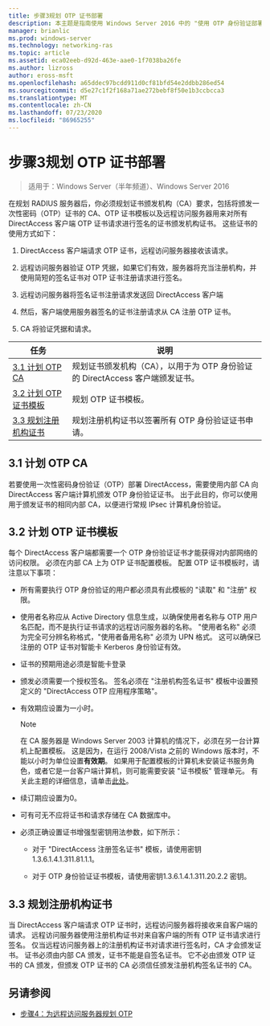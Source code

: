 ```yaml
---
title: 步骤3规划 OTP 证书部署
description: 本主题是指南使用 Windows Server 2016 中的 "使用 OTP 身份验证部署远程访问" 指南的一部分。
manager: brianlic
ms.prod: windows-server
ms.technology: networking-ras
ms.topic: article
ms.assetid: eca02eeb-d92d-463e-aae0-1f7038ba26fe
ms.author: lizross
author: eross-msft
ms.openlocfilehash: a65ddec97bcdd911d0cf81bfd54e2ddbb286ed54
ms.sourcegitcommit: d5e27c1f2f168a71ae272bebf8f50e1b3ccbcca3
ms.translationtype: MT
ms.contentlocale: zh-CN
ms.lasthandoff: 07/23/2020
ms.locfileid: "86965255"
---
```

# <a name="step-3-plan-otp-certificate-deployment"></a>步骤3规划 OTP 证书部署

>适用于：Windows Server（半年频道）、Windows Server 2016

在规划 RADIUS 服务器后，你必须规划证书颁发机构（CA）要求，包括将颁发一次性密码（OTP）证书的 CA、OTP 证书模板以及远程访问服务器用来对所有 DirectAccess 客户端 OTP 证书请求进行签名的证书颁发机构证书。 这些证书的使用方式如下：  
  
1.  DirectAccess 客户端请求 OTP 证书，远程访问服务器接收该请求。  
  
2.  远程访问服务器验证 OTP 凭据，如果它们有效，服务器将充当注册机构，并使用简短的签名证书对 OTP 证书注册请求进行签名。  
  
3.  远程访问服务器将签名证书注册请求发送回 DirectAccess 客户端  
  
4.  然后，客户端使用服务器签名的证书注册请求从 CA 注册 OTP 证书。  
  
5.  CA 将验证凭据和请求。  
  
|任务|说明|  
|----|--------|  
|[3.1 计划 OTP CA](#bkmk_3_1_CA)|规划证书颁发机构（CA），以用于为 OTP 身份验证的 DirectAccess 客户端颁发证书。|  
|[3.2 计划 OTP 证书模板](#bkmk_3_2_OTP_Cert)|规划 OTP 证书模板。|
|[3.3 规划注册机构证书](#bkmk_33RACert)|规划注册机构证书以签署所有 OTP 身份验证证书申请。|

## <a name="31-plan-the-otp-ca"></a><a name="bkmk_3_1_CA"></a>3.1 计划 OTP CA  
若要使用一次性密码身份验证（OTP）部署 DirectAccess，需要使用内部 CA 向 DirectAccess 客户端计算机颁发 OTP 身份验证证书。 出于此目的，你可以使用用于颁发证书的相同内部 CA，以便进行常规 IPsec 计算机身份验证。  
  
## <a name="32-plan-the-otp-certificate-template"></a><a name="bkmk_3_2_OTP_Cert"></a>3.2 计划 OTP 证书模板  
每个 DirectAccess 客户端都需要一个 OTP 身份验证证书才能获得对内部网络的访问权限。 必须在内部 CA 上为 OTP 证书配置模板。 配置 OTP 证书模板时，请注意以下事项：  
  
-   所有需要执行 OTP 身份验证的用户都必须具有此模板的 "读取" 和 "注册" 权限。  
  
-   使用者名称应从 Active Directory 信息生成，以确保使用者名称与 OTP 用户名匹配，而不是执行证书请求的远程访问服务器的名称。 "使用者名称" 必须为完全可分辨名称格式，"使用者备用名称" 必须为 UPN 格式。 这可以确保已注册的 OTP 证书对智能卡 Kerberos 身份验证有效。  
  
-   证书的预期用途必须是智能卡登录  
  
-   颁发必须需要一个授权签名。 签名必须在 "注册机构签名证书" 模板中设置预定义的 "DirectAccess OTP 应用程序策略"。  
  
-   有效期应设置为一小时。  
  
    > [!NOTE]  
    > 在 CA 服务器是 Windows Server 2003 计算机的情况下，必须在另一台计算机上配置模板。 这是因为，在运行 2008/Vista 之前的 Windows 版本时，不能以小时为单位设置**有效期**。 如果用于配置模板的计算机未安装证书服务角色，或者它是一台客户端计算机，则可能需要安装 "证书模板" 管理单元。 有关此主题的详细信息，请单击[此处](/previous-versions/windows/it-pro/windows-server-2008-R2-and-2008/cc732445(v=ws.11))。  
  
-   续订期应设置为0。  
  
-   可有可无不应将证书和请求存储在 CA 数据库中。  
  
-   必须正确设置证书增强型密钥用法参数，如下所示：  
  
    -   对于 "DirectAccess 注册签名证书" 模板，请使用密钥1.3.6.1.4.1.311.81.1.1。  
  
    -   对于 OTP 身份验证证书模板，请使用密钥1.3.6.1.4.1.311.20.2.2 密钥。  
  
## <a name="33-plan-the-registration-authority-certificate"></a><a name="bkmk_33RACert"></a>3.3 规划注册机构证书  
当 DirectAccess 客户端请求 OTP 证书时，远程访问服务器将接收来自客户端的请求。 远程访问服务器使用注册机构证书对来自客户端的所有 OTP 证书请求进行签名。 仅当远程访问服务器上的注册机构证书对请求进行签名时，CA 才会颁发证书。 证书必须由内部 CA 颁发，证书不能是自签名证书。 它不必由颁发 OTP 证书的 CA 颁发，但颁发 OTP 证书的 CA 必须信任颁发注册机构签名证书的 CA。  
  
## <a name="see-also"></a><a name="BKMK_Links"></a>另请参阅  
  
-   [步骤4：为远程访问服务器规划 OTP](Step-4-Plan-for-OTP-on-the-Remote-Access-Server.md)  
  
